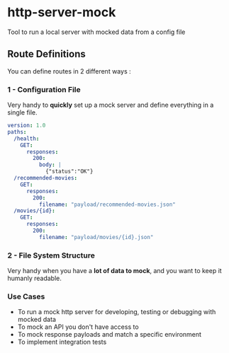 # http-server-mock
Tool to run a local server with mocked data from a config file

## Route Definitions
You can define routes in 2 different ways :

### 1 - Configuration File

Very handy to **quickly** set up a mock server and define everything in a single file.

```yaml
version: 1.0
paths:
  /health:
    GET:
      responses:
        200:
          body: |
            {"status":"OK"}
  /recommended-movies:
    GET:
      responses:
        200:
          filename: "payload/recommended-movies.json"
  /movies/{id}:
    GET:
      responses:
        200:
          filename: "payload/movies/{id}.json"

```

### 2 - File System Structure

Very handy when you have a **lot of data to mock**, and you want to keep it humanly readable.

### Use Cases

- To run a mock http server for developing, testing or debugging with mocked data
- To mock an API you don't have access to
- To mock response payloads and match a specific environment
- To implement integration tests